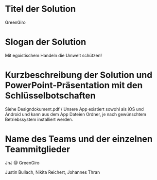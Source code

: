 # Titel der Solution

GreenGiro

# Slogan der Solution

Mit egoistischem Handeln die Umwelt schützen!

# Kurzbeschreibung der Solution und PowerPoint-Präsentation mit den Schlüsselbotschaften

Siehe Designdokument.pdf / Unsere App existiert sowohl als iOS und Android und kann aus dem App Dateien Ordner,
je nach gewünschtem Betriebssystem installiert werden.

# Name des Teams und der einzelnen Teammitglieder

JnJ @ GreenGiro

Justin Bullach, Nikita Reichert, Johannes Thran
